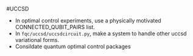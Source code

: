 #UCCSD
- In optimal control experiments, use a physically motivated CONNECTED_QUBIT_PAIRS list.
- In `fqc/uccsd/uccsdcircuit.py`, make a system to handle other uccsd variational forms.
- Consildate quantum optimal control packages
